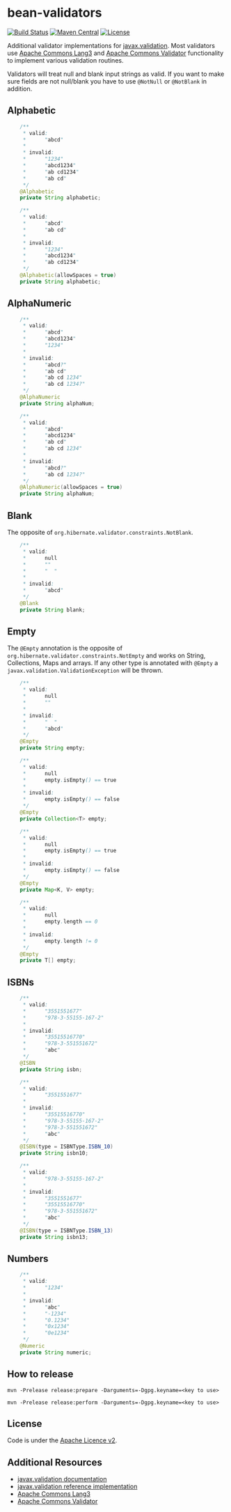 # bean-validators

[![Build Status](https://travis-ci.org/britter/bean-validators.svg?branch=master)](https://travis-ci.org/britter/bean-validators)
[![Maven Central](https://maven-badges.herokuapp.com/maven-central/com.github.britter/bean-validators/badge.svg)](https://maven-badges.herokuapp.com/maven-central/com.github.britter/bean-validators/)
[![License](http://img.shields.io/:license-apache-blue.svg)](http://www.apache.org/licenses/LICENSE-2.0.html)

Additional validator implementations for [javax.validation](http://beanvalidation.org/).
Most validators use [Apache Commons Lang3](http://commons.apache.org/lang/) and 
[Apache Commons Validator](http://commons.apache.org/validator/) functionality to implement various validation routines.

Validators will treat null and blank input strings as valid. If you want to make sure fields are not null/blank
you have to use `@NotNull` or `@NotBlank` in addition.

## Alphabetic

```java
    /**
     * valid:
     *      "abcd"
     *
     * invalid:
     *      "1234"
     *      "abcd1234"
     *      "ab cd1234"
     *      "ab cd"
     */
    @Alphabetic
    private String alphabetic;

    /**
     * valid:
     *      "abcd"
     *      "ab cd"
     *
     * invalid:
     *      "1234"
     *      "abcd1234"
     *      "ab cd1234"
     */
    @Alphabetic(allowSpaces = true)
    private String alphabetic;
```

## AlphaNumeric

```java
    /**
     * valid:
     *      "abcd"
     *      "abcd1234"
     *      "1234"
     *
     * invalid:
     *      "abcd?"
     *      "ab cd"
     *      "ab cd 1234"
     *      "ab cd 1234?"
     */
    @AlphaNumeric
    private String alphaNum;

    /**
     * valid:
     *      "abcd"
     *      "abcd1234"
     *      "ab cd"
     *      "ab cd 1234"
     *
     * invalid:
     *      "abcd?"
     *      "ab cd 1234?"
     */
    @AlphaNumeric(allowSpaces = true)
    private String alphaNum;
```

## Blank

The opposite of `org.hibernate.validator.constraints.NotBlank`.

```java
    /**
     * valid:
     *      null
     *      ""
     *      "  "
     *
     * invalid:
     *      "abcd"
     */
    @Blank
    private String blank;
```

## Empty

The `@Empty` annotation is the opposite of `org.hibernate.validator.constraints.NotEmpty` and works on String, 
Collections, Maps and arrays. If any other type is annotated with `@Empty` a `javax.validation.ValidationException` will
be thrown. 

```java
    /**
     * valid:
     *      null
     *      ""
     *
     * invalid:
     *      "  "
     *      "abcd"
     */
    @Empty
    private String empty;

    /**
     * valid:
     *      null
     *      empty.isEmpty() == true
     *
     * invalid:
     *      empty.isEmpty() == false
     */
    @Empty
    private Collection<T> empty;

    /**
     * valid:
     *      null
     *      empty.isEmpty() == true
     *
     * invalid:
     *      empty.isEmpty() == false
     */
    @Empty
    private Map<K, V> empty;

    /**
     * valid:
     *      null
     *      empty.length == 0
     *
     * invalid:
     *      empty.length != 0
     */
    @Empty
    private T[] empty;
```

## ISBNs

```java
    /**
     * valid:
     *      "3551551677"
     *      "978-3-55155-167-2"
     *
     * invalid:
     *      "35515516770"
     *      "978-3-551551672"
     *      "abc"
     */
    @ISBN
    private String isbn;

    /**
     * valid:
     *      "3551551677"
     *
     * invalid:
     *      "35515516770"
     *      "978-3-55155-167-2"
     *      "978-3-551551672"
     *      "abc"
     */
    @ISBN(type = ISBNType.ISBN_10)
    private String isbn10;

    /**
     * valid:
     *      "978-3-55155-167-2"
     *
     * invalid:
     *      "3551551677"
     *      "35515516770"
     *      "978-3-551551672"
     *      "abc"
     */
    @ISBN(type = ISBNType.ISBN_13)
    private String isbn13;
```

## Numbers

```java
    /**
     * valid:
     *      "1234"
     *
     * invalid:
     *      "abc"
     *      "-1234"
     *      "0.1234"
     *      "0x1234"
     *      "0e1234"
     */
    @Numeric
    private String numeric;
```

## How to release

`mvn -Prelease release:prepare -Darguments=-Dgpg.keyname=<key to use>`

`mvn -Prelease release:perform -Darguments=-Dgpg.keyname=<key to use>`

## License

Code is under the [Apache Licence v2](https://www.apache.org/licenses/LICENSE-2.0.txt).

## Additional Resources

+ [javax.validation documentation](http://beanvalidation.org/)
+ [javax.validation reference implementation](http://hibernate.org/validator/)
+ [Apache Commons Lang3](http://commons.apache.org/lang/)
+ [Apache Commons Validator](http://commons.apache.org/validator/)

